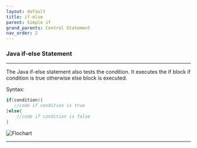 ```yaml
---
layout: default
title: if-else
parent: Simple if
grand_parents: Control Statement
nav_order: 2
---
```

### Java if-else Statement

----

The Java if-else statement also tests the condition. It executes the if block if condition is true otherwise else block is executed.

Syntax:

```java
if(condition){  
   //code if condition is true  
}else{  
    //code if condition is false  
}  
```

![Flochart](https://static.javatpoint.com/images/core/if2.png)

------


